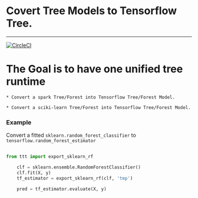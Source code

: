 # Covert Tree Models to Tensorflow Tree.

---

[![CircleCI](https://circleci.com/gh/yupbank/tree_to_tensorflow/tree/master.svg?style=svg)](https://circleci.com/gh/yupbank/tree_to_tensorflow/tree/master)

# The Goal is to have one unified tree runtime

	* Convert a spark Tree/Forest into Tensorflow Tree/Forest Model.

	* Convert a sciki-learn Tree/Forest into Tensorflow Tree/Forest Model.


### Example

Convert a fitted `sklearn.random_forest_classifier` to `tensorflow.random_forest_estimator`


```python
    
from ttt import export_sklearn_rf

    clf = sklearn.ensemble.RandomForestClassifier()
    clf.fit(X, y)
    tf_estimator = export_sklearn_rf(clf, 'tmp')
    
    pred = tf_estimator.evaluate(X, y)
```

